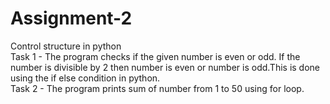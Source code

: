 # Assignment-2
Control structure in python  
Task 1 - The program checks if the given number is even or odd. If the number is divisible by 2 then number is even or number is odd.This is done using the if else condition in python.  
Task 2 - The program prints sum of number from  1 to 50 using for loop.
